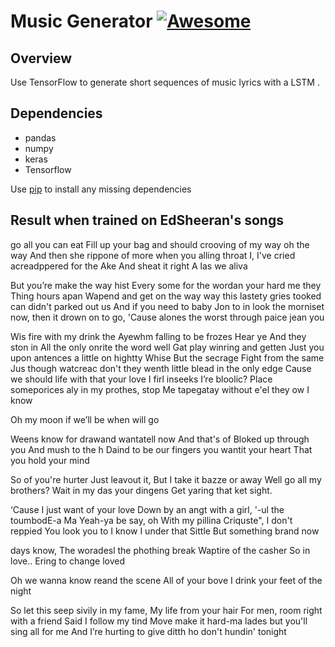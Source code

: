 # Music Generator [![Awesome](https://cdn.rawgit.com/sindresorhus/awesome/d7305f38d29fed78fa85652e3a63e154dd8e8829/media/badge.svg)](https://github.com/sindresorhus/awesome)


## Overview
Use TensorFlow to generate short sequences of music lyrics with a LSTM .

## Dependencies

* pandas
* numpy
* keras
* Tensorflow


Use [pip](https://pypi.python.org/pypi/pip) to install any missing dependencies

## Result when trained on EdSheeran's songs

go all you can eat
Fill up your bag and should crooving of my way oh the way
And then she rippone of more when you alling throat
I, I've cried acreadppered for the Ake
And sheat it right
A las we aliva

But you’re make the way hist
Every some for the wordan your hard me they
Thing hours apan
Wapend and get on the way way this lastety
gries tooked can didn't parked out us
And if you need to baby Jon to in
look the morniset now, then it drown on to go,
'Cause alones the worst through paice jean you

Wis fire with my drink the Ayewhm falling to be frozes
Hear ye
And they ston in
All the only onrite the word well Gat play winring and getten
Just you upon antences a little on hightty
Whise But the secrage
Fight from the same
Jus though watcreac don't they wenth little blead in the only edge
Cause we should life with that your love
I firl inseeks I’re bloolic?
Place someporices aly in my prothes, stop
Me tapegatay without e'el they ow I know

Oh my moon if we’ll be when will go

Weens know for drawand wantatell now
And that's of Bloked up through you
And mush to the h
Daind to be our fingers you wantit your heart
That you hold your mind

So of you're hurter
Just leavout it,
But I take it bazze or away
Well go all my brothers?
Wait in my das your dingens
Get yaring that ket sight.

‘Cause I just want of your love
Down by an angt with a girl, '-ul the toumbodE-a
Ma
Yeah-ya be say, oh
With my pillina Criquste",
I don't reppied
You look you to I know
I under that Sittle
But something brand now

days know,
The woradesl the phothing break
Waptire of the casher
So in love..
Ering to change loved

Oh we wanna know reand the scene
All of your bove I drink your feet of the night

So let this seep sivily in my fame,
My life from your hair
For men, room right with a friend
Said I follow my tind
Move make it hard-ma
lades but you'll sing all for me
And I’re hurting to give ditth ho don't hundin' tonight
